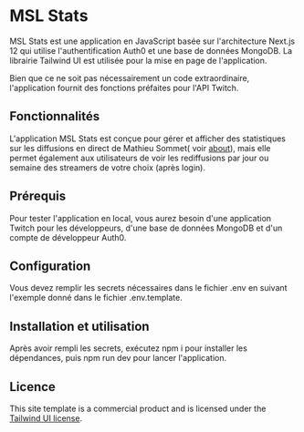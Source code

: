 # MSL Stats

MSL Stats est une application en JavaScript basée sur l'architecture Next.js 12 qui utilise l'authentification Auth0 et une base de données MongoDB. La librairie Tailwind UI est utilisée pour la mise en page de l'application.

Bien que ce ne soit pas nécessairement un code extraordinaire, l'application fournit des fonctions préfaites pour l'API Twitch.

## Fonctionnalités
L'application MSL Stats est conçue pour gérer et afficher des statistiques sur les diffusions en direct de Mathieu Sommet( voir [about](https://mslstats.azurewebsites.net/about)), mais elle permet également aux utilisateurs de voir les rediffusions par jour ou semaine des streamers de votre choix (après login).

## Prérequis

Pour tester l'application en local, vous aurez besoin d'une application Twitch pour les développeurs, d'une base de données MongoDB et d'un compte de développeur Auth0.
## Configuration

Vous devez remplir les secrets nécessaires dans le fichier .env en suivant l'exemple donné dans le fichier .env.template.
## Installation et utilisation

Après avoir rempli les secrets, exécutez npm i pour installer les dépendances, puis npm run dev pour lancer l'application.

## Licence

This site template is a commercial product and is licensed under the [Tailwind UI license](https://tailwindui.com/license).
